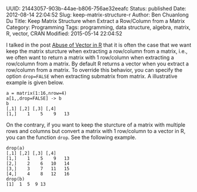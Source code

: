 UUID: 21443057-903b-44ae-b806-756ae32eeafc
Status: published
Date: 2012-08-14 22:04:52
Slug: keep-matrix-structure-r
Author: Ben Chuanlong Du
Title: Keep Matrix Structure when Extract a Row/Column from a Matrix
Category: Programming
Tags: programming, data structure, algebra, matrix, R, vector, CRAN
Modified: 2015-05-14 22:04:52

[Abuse of Vector in R]: http://dclong.github.io/en/2012/05/abuse-vector-r/
I talked in the post [Abuse of Vector in R]() that 
it is often the case that we want keep the matrix sturcture when 
extracting a row/column from a matrix,
i.e., we often want to return a matrix with 1 row/column when extracting 
a row/column from a matrix. 
By default R returns a vector when you extract a row/column from a matrix.
To override this behavior, you can specify the option `drop=FALSE` when 
extracting submatrix from matrix. A illustrative example is given below. 

    a = matrix(1:16,nrow=4)
    a[1,,drop=FALSE] -> b
    b
    [,1] [,2] [,3] [,4]
    [1,]    1    5    9   13

On the contrary, if you want to keep the sturcture of a matrix with multiple
rows and columns but convert a matrix with 1 row/column to a vector in R, 
you can the function `drop`. See the following example. 

    drop(a)
    [,1] [,2] [,3] [,4]
    [1,]    1    5    9   13
    [2,]    2    6   10   14
    [3,]    3    7   11   15
    [4,]    4    8   12   16
    drop(b)
    [1]  1  5  9 13

